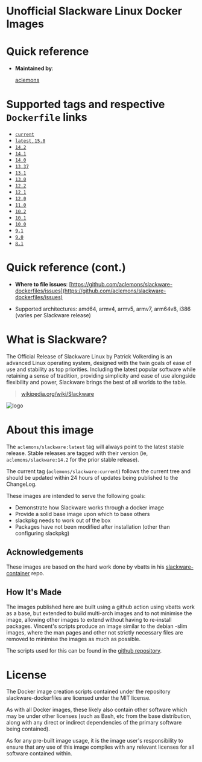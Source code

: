 # Unofficial Slackware Linux Docker Images

# Quick reference

- **Maintained by**:

  [aclemons](https://github.com/aclemons)

# Supported tags and respective `Dockerfile` links

- [`current`](https://github.com/aclemons/slackware-dockerfiles/blob/master/Dockerfile)
- [`latest`, `15.0`](https://github.com/aclemons/slackware-dockerfiles/blob/master/Dockerfile)
- [`14.2`](https://github.com/aclemons/slackware-dockerfiles/blob/master/Dockerfile)
- [`14.1`](https://github.com/aclemons/slackware-dockerfiles/blob/master/Dockerfile)
- [`14.0`](https://github.com/aclemons/slackware-dockerfiles/blob/master/Dockerfile)
- [`13.37`](https://github.com/aclemons/slackware-dockerfiles/blob/master/Dockerfile)
- [`13.1`](https://github.com/aclemons/slackware-dockerfiles/blob/master/Dockerfile)
- [`13.0`](https://github.com/aclemons/slackware-dockerfiles/blob/master/Dockerfile)
- [`12.2`](https://github.com/aclemons/slackware-dockerfiles/blob/master/Dockerfile)
- [`12.1`](https://github.com/aclemons/slackware-dockerfiles/blob/master/Dockerfile)
- [`12.0`](https://github.com/aclemons/slackware-dockerfiles/blob/master/Dockerfile)
- [`11.0`](https://github.com/aclemons/slackware-dockerfiles/blob/master/Dockerfile)
- [`10.2`](https://github.com/aclemons/slackware-dockerfiles/blob/master/Dockerfile)
- [`10.1`](https://github.com/aclemons/slackware-dockerfiles/blob/master/Dockerfile)
- [`10.0`](https://github.com/aclemons/slackware-dockerfiles/blob/master/Dockerfile)
- [`9.1`](https://github.com/aclemons/slackware-dockerfiles/blob/master/Dockerfile)
- [`9.0`](https://github.com/aclemons/slackware-dockerfiles/blob/master/Dockerfile)
- [`8.1`](https://github.com/aclemons/slackware-dockerfiles/blob/master/Dockerfile)

# Quick reference (cont.)

- **Where to file issues**:
  [https://github.com/aclemons/slackware-dockerfiles/issues](https://github.com/aclemons/slackware-dockerfiles/issues)

- Supported architectures:
  amd64, armv4, armv5, armv7, arm64v8, i386 (varies per Slackware release)

# What is Slackware?

The Official Release of Slackware Linux by Patrick Volkerding is an advanced Linux operating system, designed with the twin goals of ease of use and stability as top priorities. Including the latest popular software while retaining a sense of tradition, providing simplicity and ease of use alongside flexibility and power, Slackware brings the best of all worlds to the table.

> [wikipedia.org/wiki/Slackware](https://en.wikipedia.org/wiki/Slackware)

![logo](http://www.slackware.com/~msimons/slackware/grfx/shared/bluepiSW.jpg)

# About this image

The `aclemons/slackware:latest` tag will always point to the latest stable release. Stable releases are tagged with their version (ie, `aclemons/slackware:14.2` for the prior stable release).

The current tag (`aclemons/slackware:current`) follows the current tree and should be updated within 24 hours of updates being published to the ChangeLog.

These images are intended to serve the following goals:

- Demonstrate how Slackware works through a docker image
- Provide a solid base image upon which to base others
- slackpkg needs to work out of the box
- Packages have not been modified after installation (other than configuring slackpkg)

## Acknowledgements

These images are based on the hard work done by vbatts in his [slackware-container](https://github.com/vbatts/slackware-container) repo.

## How It's Made

The images published here are built using a github action using vbatts work as a base, but extended to build multi-arch images and to not minimise the image, allowing other images to extend without having to re-install packages. Vincent's scripts produce an image similar to the debian -slim images, where the man pages and other not strictly necessary files are removed to minimise the images as much as possible.

The scripts used for this can be found in the [github repository](https://github.com/aclemons/slackware-dockerfiles).

# License

The Docker image creation scripts contained under the repository slackware-dockerfiles are licensed under the MIT license.

As with all Docker images, these likely also contain other software which may be under other licenses (such as Bash, etc from the base distribution, along with any direct or indirect dependencies of the primary software being contained).

As for any pre-built image usage, it is the image user's responsibility to ensure that any use of this image complies with any relevant licenses for all software contained within.
